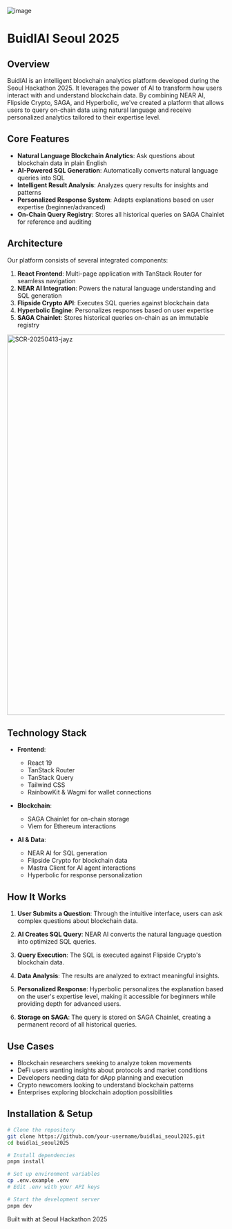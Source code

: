 ![image](https://github.com/user-attachments/assets/77e035ea-c090-4ebd-8079-fac74f68ceb9)

# BuidlAI Seoul 2025

## Overview

BuidlAI is an intelligent blockchain analytics platform developed during the Seoul Hackathon 2025. It leverages the power of AI to transform how users interact with and understand blockchain data. By combining NEAR AI, Flipside Crypto, SAGA, and Hyperbolic, we've created a platform that allows users to query on-chain data using natural language and receive personalized analytics tailored to their expertise level.

## Core Features

- **Natural Language Blockchain Analytics**: Ask questions about blockchain data in plain English
- **AI-Powered SQL Generation**: Automatically converts natural language queries into SQL
- **Intelligent Result Analysis**: Analyzes query results for insights and patterns
- **Personalized Response System**: Adapts explanations based on user expertise (beginner/advanced)
- **On-Chain Query Registry**: Stores all historical queries on SAGA Chainlet for reference and auditing

## Architecture

Our platform consists of several integrated components:

1. **React Frontend**: Multi-page application with TanStack Router for seamless navigation
2. **NEAR AI Integration**: Powers the natural language understanding and SQL generation
3. **Flipside Crypto API**: Executes SQL queries against blockchain data
4. **Hyperbolic Engine**: Personalizes responses based on user expertise
5. **SAGA Chainlet**: Stores historical queries on-chain as an immutable registry

<img width="881" alt="SCR-20250413-jayz" src="https://github.com/user-attachments/assets/4b7e808a-5064-4887-a5e5-f09804a334cb" />

## Technology Stack

- **Frontend**:
  - React 19
  - TanStack Router
  - TanStack Query
  - Tailwind CSS
  - RainbowKit & Wagmi for wallet connections

- **Blockchain**:
  - SAGA Chainlet for on-chain storage
  - Viem for Ethereum interactions

- **AI & Data**:
  - NEAR AI for SQL generation
  - Flipside Crypto for blockchain data
  - Mastra Client for AI agent interactions
  - Hyperbolic for response personalization

## How It Works

1. **User Submits a Question**: Through the intuitive interface, users can ask complex questions about blockchain data.

2. **AI Creates SQL Query**: NEAR AI converts the natural language question into optimized SQL queries.

3. **Query Execution**: The SQL is executed against Flipside Crypto's blockchain data.

4. **Data Analysis**: The results are analyzed to extract meaningful insights.

5. **Personalized Response**: Hyperbolic personalizes the explanation based on the user's expertise level, making it accessible for beginners while providing depth for advanced users.

6. **Storage on SAGA**: The query is stored on SAGA Chainlet, creating a permanent record of all historical queries.

## Use Cases

- Blockchain researchers seeking to analyze token movements
- DeFi users wanting insights about protocols and market conditions
- Developers needing data for dApp planning and execution
- Crypto newcomers looking to understand blockchain patterns
- Enterprises exploring blockchain adoption possibilities

## Installation & Setup

```bash
# Clone the repository
git clone https://github.com/your-username/buidlai_seoul2025.git
cd buidlai_seoul2025

# Install dependencies
pnpm install

# Set up environment variables
cp .env.example .env
# Edit .env with your API keys

# Start the development server
pnpm dev
```

Built with at Seoul Hackathon 2025
